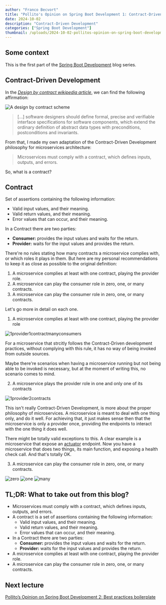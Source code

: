 ```yaml
---
author: "Franco Becvort"
title: "Pollito's Opinion on Spring Boot Development 1: Contract-Driven Development"
date: 2024-10-02
description: "Contract-Driven Development"
categories: ["Spring Boot Development"]
thumbnail: /uploads/2024-10-02-pollitos-opinion-on-spring-boot-development-1/shirogane.jpg
---
```


## Some context

This is the first part of the [Spring Boot Development](/en/categories/spring-boot-development/) blog series.

## Contract-Driven Development

In the _[Design by contract wikipedia article](https://en.wikipedia.org/wiki/Design_by_contract)_, we can find the following affirmation:

![A design by contract scheme](/uploads/2024-10-02-pollitos-opinion-on-spring-boot-development-1/Design_by_contract.png)

> [...] software designers should define formal, precise and verifiable interface specifications for software components, which extend the ordinary definition of abstract data types with preconditions, postconditions and invariants.

From that, I made my own adaptation of the Contract-Driven Development philosophy for microservices architecture:

> Microservices must comply with a contract, which defines inputs, outputs, and errors.

So, what is a contract?

## Contract

Set of assertions containing the following information:

- Valid input values, and their meaning.
- Valid return values, and their meaning.
- Error values that can occur, and their meaning.

In a Contract there are two parties:

- **Consumer:** provides the input values and waits for the return.
- **Provider:** waits for the input values and provides the return.

There're no rules stating how many contracts a microservice complies with, or which roles it plays in them. But here are my personal recommendations to keep it as close as possible to the original definition:

1. A microservice complies at least with one contract, playing the provider role.
2. A microservice can play the consumer role in zero, one, or many contracts.
3. A microservice can play the consumer role in zero, one, or many contracts.

Let's go more in detail on each one.

1. A microservice complies at least with one contract, playing the provider role

![1provider1contractmanyconsumers](/uploads/2024-10-02-pollitos-opinion-on-spring-boot-development-1/1provider1contractmanyconsumers.png)

For a microservice that strcitly follows the Contract-Driven development practices, without complying with this rule, it has no way of being invoked from outside sources.

Maybe there're scenarios when having a microservice running but not being able to be invoked is necessary, but at the moment of writing this, no scenario comes to mind.

2. A microservice plays the provider role in one and only one of its contracts

![1provider2contracts](/uploads/2024-10-02-pollitos-opinion-on-spring-boot-development-1/1provider2contracts.png)

This isn't really Contract-Driven Development, is more about the proper philosophy of microservices. A microservice is meant to deal with one thing only, and do it well. For achieving that, it just makes sense then that the microservice is only a provider once, providing the endpoints to interact with the one thing it does well.

There might be totally valid exceptions to this. A clear example is a microservice that expose an [actuator](https://github.com/spring-projects/spring-boot/tree/v3.2.3/spring-boot-project/spring-boot-actuator) endpoint. Now you have a microservice that does two things, its main function, and exposing a health check call. And that's totally OK.

3. A microservice can play the consumer role in zero, one, or many contracts.

![zero](/uploads/2024-10-02-pollitos-opinion-on-spring-boot-development-1/zero.png)
![one](/uploads/2024-10-02-pollitos-opinion-on-spring-boot-development-1/one.png)
![many](/uploads/2024-10-02-pollitos-opinion-on-spring-boot-development-1/many.png)

## TL;DR: What to take out from this blog?

- Microservices must comply with a contract, which defines inputs, outputs, and errors.
- A contract is a set of assertions containing the following information:
  - Valid input values, and their meaning.
  - Valid return values, and their meaning.
  - Error values that can occur, and their meaning.
- In a Contract there are two parties:
  - **Consumer:** provides the input values and waits for the return.
  - **Provider:** waits for the input values and provides the return.
- A microservice complies at least with one contract, playing the provider role.
- A microservice can play the consumer role in zero, one, or many contracts.

## Next lecture

[Pollito&rsquo;s Opinion on Spring Boot Development 2: Best practices boilerplate](/en/blog/2024-10-02-pollitos-opinion-on-spring-boot-development-2)
